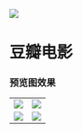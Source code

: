 ![](https://github.com/iota9star/ACG.RIP/blob/master/app/src/main/res/mipmap-xxxhdpi/app_icon.png?raw=true)

# 豆瓣电影

### 预览图效果

<table>
    <tr>
        <td><img src="http://r.photo.store.qq.com/psb?/V12tx9ch0FuRjT/Q7j*0EldLe3AQ02AA5XcdR2eFxNUKxr37ZHbv20t7TM!/r/dD8BAAAAAAAA"></td>
        <td><img src="http://r.photo.store.qq.com/psb?/V12tx9ch0FuRjT/C3gitXREJSd2J1j4LWbXs5qoqGxSXLRaNHpbckiHApA!/r/dPIAAAAAAAAA"></td>
    </tr>
    <tr>
        <td><img src="http://r.photo.store.qq.com/psb?/V12tx9ch0FuRjT/CXwpTVGSUFZMMJreVgtiM9VNkJIclWR6pbeY5ai0QEg!/r/dPIAAAAAAAAA"></td>
        <td><img src="http://r.photo.store.qq.com/psb?/V12tx9ch0FuRjT/JO.Z2XV5xE1fhaIuo4FaHt.Gu4xbfgasmCdIr82ZRIs!/r/dPIAAAAAAAAA"></td>
    </tr>
</table>
